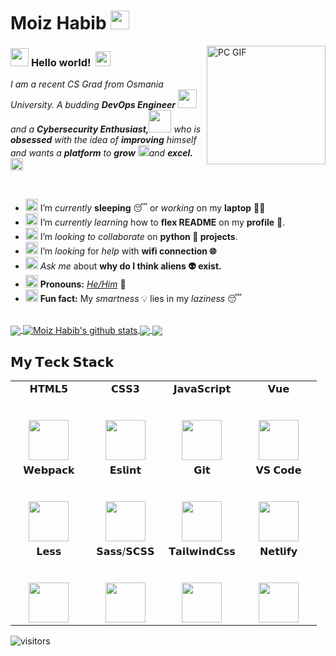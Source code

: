 # Moiz Habib&nbsp;<img src="https://github.com/moizhabib/moizhabib/blob/master/Assets/Mario_Hello_Big.gif" width="30px">


<img align="right" alt="PC GIF" src="https://github.com/moizhabib/moizhabib/blob/master/Assets/PC.gif" width="190" />

### <img src="https://github.com/moizhabib/moizhabib/blob/master/Assets/Hi.gif" width="29px"> **Hello world!** &nbsp;<img src="https://github.com/moizhabib/moizhabib/blob/master/Assets/Earth.gif" width="24px">

<p>
  <em>
    I am a recent CS Grad from Osmania University</a>.  
    A budding <b>DevOps Engineer</b> <img src="https://github.com/moizhabib/moizhabib/blob/master/Assets/Developer.gif" width="30px"> and a <b>Cybersecurity Enthusiast,</b><img src="https://github.com/moizhabib/moizhabib/blob/master/Assets/Designer.gif" width="36px">  who is <b>obsessed</b>
    with the idea of <b>improving</b> himself and wants a <b>platform</b> to 
    <b>grow</b> <img src="https://github.com/moizhabib/moizhabib/blob/master/Assets/Rocket.gif" width="18px">and 
    <b>excel.</b> <img src="https://github.com/moizhabib/moizhabib/blob/master/Assets/Medal.gif" width="20px">
  </em>  
</p>

<br>

- <img alt="GIF" src="https://github.com/moizhabib/moizhabib/blob/master/Assets/wave.gif" width="20px" /> I’m *currently* **sleeping** 😴 or *working* on my **laptop** 👨‍💻
- <img alt="GIF" src="https://github.com/moizhabib/moizhabib/blob/master/Assets/gandalf_parrot.gif" width="20px" /> I’m *currently learning* how to **flex README** on my **profile** 💪.
- <img alt="GIF" src="https://github.com/moizhabib/moizhabib/blob/master/Assets/headbang.gif" width="20px" /> I’m *looking to collaborate* on **python 🐍 projects**.
- <img alt="GIF" src="https://github.com/moizhabib/moizhabib/blob/master/Assets/hmm.gif" width="20px" /> I’m *looking* for *help* with **wifi connection 🌐**
- <img alt="GIF" src="https://github.com/moizhabib/moizhabib/blob/master/Assets/happy.gif" width="20px" /> *Ask me* about **why do I think aliens 👽 exist.**
- <img alt="GIF" src="https://github.com/moizhabib/moizhabib/blob/master/Assets/powerup.gif" width="20px" /> **Pronouns:** [*He/Him*](https://pronoun.is/he) 🧔
- <img alt="GIF" src="https://github.com/moizhabib/moizhabib/blob/master/Assets/coin.gif" width="20px" /> **Fun fact:** My *smartness* 💡 lies in my *laziness* 😴


<br>

<a href="https://github.com/moizhabib">
  <img align="center" src="https://github-readme-stats.vercel.app/api/top-langs/?username=moizhabib&theme=dark&hide_langs_below=1" />
</a>

<a href="https://github.com/moizhabib">
 <img align="center" src="https://github-readme-stats.vercel.app/api?username=moizhabib&show_icons=true&theme=dark&line_height=27" alt="Moiz Habib's github stats"/>
</a>


<a href="https://github.com/moizhabib/moizhabib">
  <img align="center" src="https://github-readme-stats.vercel.app/api/pin/?username=moizhabib&repo=moizhabib&theme=dark" />
</a>

<a href="https://github.com/moizhabib/Fun-with-DS-and-Algo">
 <img align="center" src="https://github-readme-stats.vercel.app/api/pin/?username=moizhabib&repo=Fun-with-DS-and-Algo&theme=dark" />
</a>


## 𝗠𝘆 𝗧𝗲𝗰𝗸 𝗦𝘁𝗮𝗰𝗸

<table>
  <tbody>
    <tr valign="top">
      <td width="25%" align="center">
        <span>𝗛𝗧𝗠𝗟𝟱</span><br><br><br>
        <img height="64px" src="https://cdn.svgporn.com/logos/html-5.svg">
      </td>
      <td width="25%" align="center">
        <span>𝗖𝗦𝗦𝟯</span><br><br><br>
        <img height="64px" src="https://cdn.svgporn.com/logos/css-3.svg">
      </td>
      <td width="25%" align="center">
        <span>𝗝𝗮𝘃𝗮𝗦𝗰𝗿𝗶𝗽𝘁</span><br><br><br>
        <img height="64px" src="https://cdn.svgporn.com/logos/javascript.svg">
      </td>
      <td width="25%" align="center">
        <span>𝗩𝘂𝗲</span><br><br><br>
        <img height="64px" src="https://cdn.svgporn.com/logos/vue.svg">
      </td>
    </tr>
    <tr valign="top">
      <td width="25%" align="center">
        <span>𝗪𝗲𝗯𝗽𝗮𝗰𝗸</span><br><br><br>
        <img height="64px" src="https://cdn.svgporn.com/logos/webpack.svg">
      </td>
      <td width="25%" align="center">
        <span>𝗘𝘀𝗹𝗶𝗻𝘁</span><br><br><br>
        <img height="64px" src="https://cdn.svgporn.com/logos/eslint.svg">
      </td>
      <td width="25%" align="center">
        <span>𝗚𝗶𝘁</span><br><br><br>
        <img height="64px" src="https://cdn.svgporn.com/logos/git-icon.svg">
      </td>
      <td width="25%" align="center">
        <span>𝗩𝗦 𝗖𝗼𝗱𝗲</span><br><br><br>
        <img height="64px" src="https://cdn.svgporn.com/logos/visual-studio-code.svg">
      </td>
    </tr>
    <tr valign="top">
      <td width="25%" align="center">
        <span>𝗟𝗲𝘀𝘀</span><br><br><br>
        <img height="64px" src="https://cdn.svgporn.com/logos/less.svg">
      </td>
      <td width="25%" align="center">
        <span>𝗦𝗮𝘀𝘀/𝗦𝗖𝗦𝗦</span><br><br><br>
        <img height="64px" src="https://cdn.svgporn.com/logos/sass.svg">
      </td>
      <td width="25%" align="center">
        <span>𝗧𝗮𝗶𝗹𝘄𝗶𝗻𝗱𝗖𝘀𝘀</span><br><br><br>
        <img height="64px" src="https://cdn.svgporn.com/logos/tailwindcss-icon.svg">
      </td>
      <td width="25%" align="center">
        <span>𝗡𝗲𝘁𝗹𝗶𝗳𝘆</span><br><br><br>
        <img height="64px" src="https://cdn.svgporn.com/logos/netlify.svg">
      </td>
    </tr>
  </tbody>
</table>


![visitors](https://visitor-badge.laobi.icu/badge?page_id=moizhabib)

